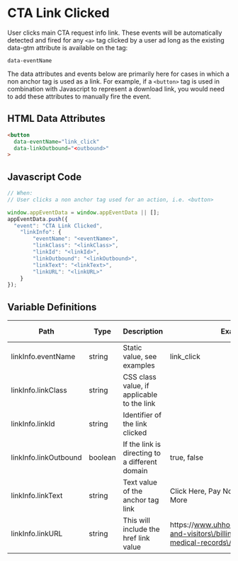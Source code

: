 # CTA Link Clicked

User clicks main CTA request info link. These events will be automatically detected and fired for any `<a>` tag clicked by a user ad long as the existing data-gtm attribute is available on the <a> tag: 
  
  `data-eventName` 

The data attributes and events below are primarily here for cases in which a non anchor tag is used as a link. 
For example, if a `<button>` tag is used in combination with Javascript to represent a download link, you would need to add these attributes to manually fire the event.

## HTML Data Attributes

```html
<button
  data-eventName="link_click"
  data-linkOutbound="<outbound>"
>
```


## Javascript Code
```js
// When:
// User clicks a non anchor tag used for an action, i.e. <button>

window.appEventData = window.appEventData || [];
appEventData.push({
  "event": "CTA Link Clicked",
    "linkInfo": {
        "eventName": "<eventName>",
        "linkClass": "<linkClass>",
        "linkId": "<linkId>",
        "linkOutbound": "<linkOutbound>",
        "linkText": "<linkText>",
        "linkURL": "<linkURL>"
    }
});
```

## Variable Definitions

|Path|Type|Description|Example|Pattern|Min Length|Max Length|Minimum|Maximum|Multiple Of|
| --- | --- | --- | --- | --- | --- | --- | --- | --- | --- |
|linkInfo.eventName|string|Static value, see examples|link\_click|||||||
|linkInfo.linkClass|string|CSS class value,  if applicable to the link||||||||
|linkInfo.linkId|string|Identifier of the link clicked||||||||
|linkInfo.linkOutbound|boolean|If the link is directing to a different domain|true, false|||||||
|linkInfo.linkText|string|Text value of the anchor tag link|Click Here, Pay Now, Read More, Learn More|||||||
|linkInfo.linkURL|string|This will include the href link value|https:\/\/www.uhhospitals.org\/patients-and-visitors\/billing-insurance-and-medical-records\/pay-my-bill|||||||




